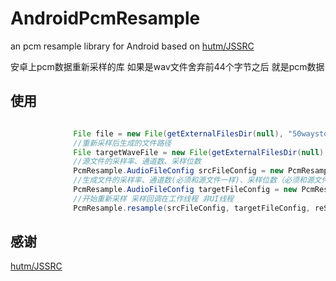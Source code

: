 # AndroidPcmResample
an pcm resample library for Android based on [hutm/JSSRC](https://github.com/hutm/JSSRC)

安卓上pcm数据重新采样的库
如果是wav文件舍弃前44个字节之后 就是pcm数据


## 使用
```java

              File file = new File(getExternalFilesDir(null), "50waystosaygoodbye.pcm");
              //重新采样后生成的文件路径
              File targetWaveFile = new File(getExternalFilesDir(null), "50waystosaygoodbye_8.pcm");
              //源文件的采样率、通道数、采样位数
              PcmResample.AudioFileConfig srcFileConfig = new PcmResample.AudioFileConfig(file.getAbsolutePath(), 44100, AudioFormat.CHANNEL_IN_STEREO, AudioFormat.ENCODING_PCM_16BIT);
              //生成文件的采样率、通道数(必须和源文件一样)、采样位数（必须和源文件一样）
              PcmResample.AudioFileConfig targetFileConfig = new PcmResample.AudioFileConfig(targetWaveFile.getAbsolutePath(), 8000, AudioFormat.CHANNEL_IN_STEREO, AudioFormat.ENCODING_PCM_16BIT);
              //开始重新采样 采样回调在工作线程 非UI线程
              PcmResample.resample(srcFileConfig, targetFileConfig, reSampleListener);
```


## 感谢
[hutm/JSSRC](https://github.com/hutm/JSSRC)